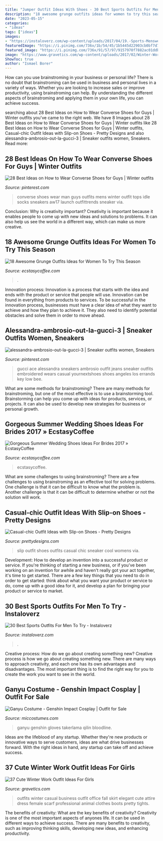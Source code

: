 ```yaml
---
title: "Jumper Outfit Ideas With Shoes - 30 Best Sports Outfits For Men To Try"
description: "18 awesome grunge outfits ideas for women to try this season"
date: "2023-05-15"
categories:
- "ideas"
tags: ["ideas"]
images:
- "https://instaloverz.com/wp-content/uploads/2017/04/19.-Sports-Menswear.jpg"
featuredImage: "https://i.pinimg.com/736x/1b/54/45/1b5445d22903cb0bf7d7b0058e7afec7.jpg"
featured_image: "https://i.pinimg.com/736x/91/57/97/9157970f7882ac01ddb3ea52c56eb90b--alessandra-ambrosio-bees.jpg"
image: "https://www.gravetics.com/wp-content/uploads/2017/02/Winter-Work-Outfits-Ideas-20.jpg"
ShowToc: true
author: "Ismael Borer"
---
```



How can you use brainstroming in your business or personal life?
There is no doubt that brainstroming can be used in business and personal lives in a variety of ways. Whether you are looking to increase sales or improve productivity, using brainstroming can help. By understanding the different aspects of brainstroming and applying them in your own life, you can achieve success.

	

		
searching about 28 Best Ideas on How to Wear Converse Shoes for Guys | Winter outfits you've came to the right web. We have 8 Images about 28 Best Ideas on How to Wear Converse Shoes for Guys | Winter outfits like 28 Best Ideas on How to Wear Converse Shoes for Guys | Winter outfits, Casual-chic Outfit Ideas with Slip-on Shoes - Pretty Designs and also alessandra-ambrosio-out-la-gucci-3 | Sneaker outfits women, Sneakers. Read more:
		
    
## 28 Best Ideas On How To Wear Converse Shoes For Guys | Winter Outfits

<img loading=lazy src="https://i.pinimg.com/736x/1b/54/45/1b5445d22903cb0bf7d7b0058e7afec7.jpg" onerror="this.onerror=null;this.src='https://tse2.mm.bing.net/th?id=OIP.WKYI70ltf6713dLH9F7D0gHaLH&amp;pid=15.1';" alt="28 Best Ideas on How to Wear Converse Shoes for Guys | Winter outfits">

_Source: pinterest.com_

>converse shoes wear man guys outfits mens winter outfit tops idle socks sneakers aw17 launch outfittrends sneaker via. 

	

Conclusion: Why is creativity important?
Creativity is important because it enables people to come up with new ideas and solutions to problems. It can also help us see the world in a different way, which can make us more creative.

    
## 18 Awesome Grunge Outfits Ideas For Women To Try This Season

<img loading=lazy src="https://i0.wp.com/www.ecstasycoffee.com/wp-content/uploads/2016/09/I-don’t-trust-me-either.jpg?resize=370%2C750" onerror="this.onerror=null;this.src='https://tse4.mm.bing.net/th?id=OIP.RSICCnLFroqo9FcPJ_WQzwAAAA&amp;pid=15.1';" alt="18 Awesome Grunge Outfits Ideas for Women To Try This Season">

_Source: ecstasycoffee.com_

>. 

	

Innovation process:
Innovation is a process that starts with the idea and ends with the product or service that people will use. Innovation can be found in everything from products to services. To be successful in the innovation process, businesses must have a clear idea of what they want to achieve and how they plan to achieve it. They also need to identify potential obstacles and solve them in order to move ahead.

    
## Alessandra-ambrosio-out-la-gucci-3 | Sneaker Outfits Women, Sneakers

<img loading=lazy src="https://i.pinimg.com/736x/91/57/97/9157970f7882ac01ddb3ea52c56eb90b--alessandra-ambrosio-bees.jpg" onerror="this.onerror=null;this.src='https://tse2.mm.bing.net/th?id=OIP.VVyJSX3rEXPxZQD0k2aQuQHaKl&amp;pid=15.1';" alt="alessandra-ambrosio-out-la-gucci-3 | Sneaker outfits women, Sneakers">

_Source: pinterest.com_

>gucci ace alessandra sneakers ambrosio outfit jeans sneaker outfits embroidered wears casual yournextshoes shoes angeles los errands key low bee. 

	

What are some methods for brainstroming?
There are many methods for brainstroming, but one of the most effective is to use a brainstorming tool. Brainstorming can help you come up with ideas for products, services, or projects. It can also be used to develop new strategies for business or personal growth.

    
## Gorgeous Summer Wedding Shoes Ideas For Brides 2017 » EcstasyCoffee

<img loading=lazy src="https://i1.wp.com/www.ecstasycoffee.com/wp-content/uploads/2017/02/Ivory-wedding-shoes.jpg?resize=554%2C831&amp;ssl=1" onerror="this.onerror=null;this.src='https://tse3.mm.bing.net/th?id=OIP.kjcY9pI4ObtxFh7GDCdp8AHaLH&amp;pid=15.1';" alt="Gorgeous Summer Wedding Shoes Ideas For Brides 2017 » EcstasyCoffee">

_Source: ecstasycoffee.com_

>ecstasycoffee. 

	

What are some challenges to using brainstroming?
There are a few challenges to using brainstroming as an effective tool for solving problems. One challenge is that it can be difficult to know what the problem is. Another challenge is that it can be difficult to determine whether or not the solution will work.

    
## Casual-chic Outfit Ideas With Slip-on Shoes - Pretty Designs

<img loading=lazy src="http://www.prettydesigns.com/wp-content/uploads/2014/05/Cool-Black-Outfit-with-Slip-on-Shoes.jpg" onerror="this.onerror=null;this.src='https://tse3.mm.bing.net/th?id=OIP.E6Ktn8S4Ut38oJkoD3VzpAHaK-&amp;pid=15.1';" alt="Casual-chic Outfit Ideas with Slip-on Shoes - Pretty Designs">

_Source: prettydesigns.com_

>slip outfit shoes outfits casual chic sneaker cool womens via. 

	

Development: How to develop an invention into a successful product or service.
If you're thinking of starting a new business, or if you've been working on an invention for awhile and haven't really got your act together, it's time to get started. There are a few key things that you need to do in order to get started: think about what you want your product or service to do, come up with a good idea for it, and develop a plan for bringing your product or service to market.

    
## 30 Best Sports Outfits For Men To Try - Instaloverz

<img loading=lazy src="https://instaloverz.com/wp-content/uploads/2017/04/19.-Sports-Menswear.jpg" onerror="this.onerror=null;this.src='https://tse1.mm.bing.net/th?id=OIP.WfGJlRcjxkabiDjhKl0oPwHaLq&amp;pid=15.1';" alt="30 Best Sports Outfits For Men To Try - Instaloverz">

_Source: instaloverz.com_

>. 

	

Creative process: How do we go about creating something new?
Creative process is how we go about creating something new. There are many ways to approach creativity, and each one has its own advantages and disadvantages. The most important thing is to find the right way for you to create the work you want to see in the world.

    
## Ganyu Costume - Genshin Impact Cosplay | Outfit For Sale

<img loading=lazy src="https://www.miccostumes.com/images/path-products/image-CGI107GY-2.jpg/&amp;width=1200&amp;height=1200&amp;original=77s8AgZSGN6A&amp;a.jpg" onerror="this.onerror=null;this.src='https://tse4.mm.bing.net/th?id=OIP.dqnbODU42LMHC6Ax8HQ8eAHaK3&amp;pid=15.1';" alt="Ganyu Costume - Genshin Impact Cosplay | Outfit for Sale">

_Source: miccostumes.com_

>ganyu genshin gloves takerlama qilin bloodline. 

	

Ideas are the lifeblood of any startup. Whether they're new products or innovative ways to serve customers, ideas are what drive businesses forward. With the right ideas in hand, any startup can take off and achieve success.

    
## 37 Cute Winter Work Outfit Ideas For Girls

<img loading=lazy src="https://www.gravetics.com/wp-content/uploads/2017/02/Winter-Work-Outfits-Ideas-20.jpg" onerror="this.onerror=null;this.src='https://tse2.mm.bing.net/th?id=OIP.K874-6ShrjtUqw6mTwycvgHaLH&amp;pid=15.1';" alt="37 Cute Winter Work Outfit Ideas For Girls">

_Source: gravetics.com_

>outfits winter casual business outfit office fall skirt elegant cute attire dress female scarf professional animal clothes boots pretty tights. 

	

The benefits of creativity: What are the key benefits of creativity?
Creativity is one of the most important aspects of anyones life. It can be used in different ways to achieve success. There are many benefits to creativity, such as improving thinking skills, developing new ideas, and enhancing productivity.

